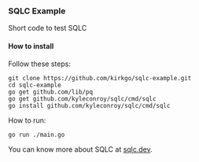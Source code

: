 ### SQLC Example
Short code to test SQLC

#### How to install
Follow these steps: 

```
git clone https://github.com/kirkgo/sqlc-example.git
cd sqlc-example
go get github.com/lib/pq
go get github.com/kyleconroy/sqlc/cmd/sqlc
go install github.com/kyleconroy/sqlc/cmd/sqlc
```

How to run: 
```
go run ./main.go
```

You can know more about SQLC at [sqlc.dev](https://sqlc.dev/).
